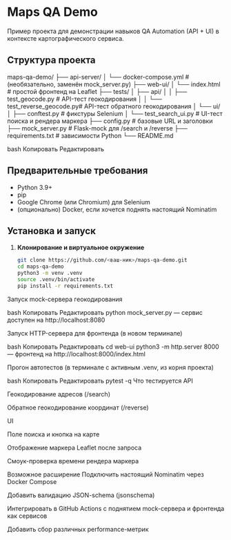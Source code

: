 # Maps QA Demo

Пример проекта для демонстрации навыков QA Automation (API + UI) в контексте картографического сервиса.

## Структура проекта

maps-qa-demo/
├── api-server/
│ └── docker-compose.yml # (необязательно, заменён mock_server.py)
├── web-ui/
│ └── index.html # простой фронтенд на Leaflet
├── tests/
│ ├── api/
│ │ ├── test_geocode.py # API-тест геокодирования
│ │ └── test_reverse_geocode.py# API-тест обратного геокодирования
│ └── ui/
│ ├── conftest.py # фикстуры Selenium
│ └── test_search_ui.py # UI-тест поиска и рендера маркера
├── config.py # базовые URL и заголовки
├── mock_server.py # Flask-mock для /search и /reverse
├── requirements.txt # зависимости Python
└── README.md

bash
Копировать
Редактировать

## Предварительные требования

- Python 3.9+  
- pip  
- Google Chrome (или Chromium) для Selenium  
- (опционально) Docker, если хочется поднять настоящий Nominatim

## Установка и запуск

1. **Клонирование и виртуальное окружение**
   ```bash
   git clone https://github.com/<ваш-ник>/maps-qa-demo.git
   cd maps-qa-demo
   python3 -m venv .venv
   source .venv/bin/activate
   pip install -r requirements.txt
Запуск mock-сервера геокодирования

bash
Копировать
Редактировать
python mock_server.py
— сервис доступен на http://localhost:8080

Запуск HTTP-сервера для фронтенда
(в новом терминале)

bash
Копировать
Редактировать
cd web-ui
python3 -m http.server 8000
— фронтенд на http://localhost:8000/index.html

Прогон автотестов
(в терминале с активным .venv, из корня проекта)

bash
Копировать
Редактировать
pytest -q
Что тестируется
API

Геокодирование адресов (/search)

Обратное геокодирование координат (/reverse)

UI

Поле поиска и кнопка на карте

Отображение маркера Leaflet после запроса

Смоук-проверка времени рендера маркера

Возможное расширение
Подключить настоящий Nominatim через Docker Compose

Добавить валидацию JSON-schema (jsonschema)

Интегрировать в GitHub Actions с поднятием mock-сервера и фронтенда как сервисов

Добавить сбор различных performance-метрик
